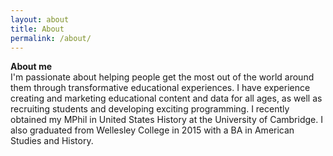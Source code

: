 ```yaml
---
layout: about
title: About
permalink: /about/
---
```


**About me**<br>
I'm passionate about helping people get the most out of the world around them through transformative educational experiences. I have experience creating and marketing educational content and data for all ages, as well as recruiting students and developing exciting programming. I recently obtained my MPhil in United States History at the University of Cambridge. I also graduated from Wellesley College in 2015 with a BA in American Studies and History.

